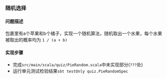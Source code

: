 ### 随机选择 ###

#### 问题描述 ####
包裹里有a个苹果和b个橘子，实现一个随机算法，随机取出一个水果，每个水果被取出的概率均为 `1 / (a + b)`

#### 实现步骤 ####
+ 完成`src/main/scala/quiz/PieRandom.scala`中未实现部分(`???`处)
+ 运行单元测试检验结果`sbt testOnly quiz.PieRandomSpec`
